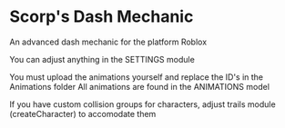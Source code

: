 # Scorp's Dash Mechanic
An advanced dash mechanic for the platform Roblox

You can adjust anything in the SETTINGS module

You must upload the animations yourself and replace the ID's in the Animations folder
All animations are found in the ANIMATIONS model

If you have custom collision groups for characters, adjust trails module (createCharacter) to accomodate them
